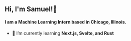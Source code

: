 ## Hi, I'm Samuel!👋
#### I am a Machine Learning Intern based in Chicago, Illinois.

- 🌱 I’m currently learning **Next.js, Svelte, and Rust**


<!---
dejazzhands/dejazzhands is a ✨ special ✨ repository because its `README.md` (this file) appears on your GitHub profile.
You can click the Preview link to take a look at your changes.
--->
